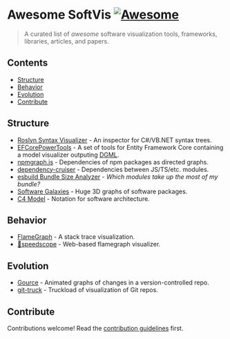 # Awesome SoftVis [![Awesome](https://awesome.re/badge.svg)](https://awesome.re)

> A curated list of _awesome_ software visualization tools, frameworks, libraries, articles, and papers.


## Contents

- [Structure](#structure)
- [Behavior](#behavior)
- [Evolution](#evolution)
- [Contribute](#contribute)


## Structure

- [Roslyn Syntax Visualizer](https://github.com/dotnet/roslyn/blob/main/docs/wiki/Syntax-Visualizer.md) - An inspector for C#/VB.NET syntax trees.
- [EFCorePowerTools](https://github.com/ErikEJ/EFCorePowerTools) - A set of tools for Entity Framework Core containing a model visualizer outputing [DGML](https://learn.microsoft.com/en-us/visualstudio/modeling/directed-graph-markup-language-dgml-reference).
- [npmgraph.js](https://npmgraph.js.org/) - Dependencies of npm packages as directed graphs.
- [dependency-cruiser](https://www.npmjs.com/package/dependency-cruiser) - Dependencies between JS/TS/etc. modules.
- [esbuild Bundle Size Analyzer](https://esbuild.github.io/analyze/) - _Which modules take up the most of my bundle?_
- [Software Galaxies](https://anvaka.github.io/pm) - Huge 3D graphs of software packages.
- [C4 Model](https://c4model.com/) - Notation for software architecture.


## Behavior

- [FlameGraph](https://github.com/brendangregg/FlameGraph) - A stack trace visualization.
- [🔬speedscope](https://www.speedscope.app/) - Web-based flamegraph visualizer.


## Evolution

- [Gource](https://gource.io/) - Animated graphs of changes in a version-controlled repo.
- [git-truck](https://github.com/git-truck/git-truck) - Truckload of visualization of Git repos.


## Contribute

Contributions welcome! Read the [contribution guidelines](contributing.md) first.
